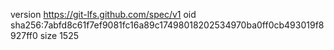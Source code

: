 version https://git-lfs.github.com/spec/v1
oid sha256:7abfd8c61f7ef9081fc16a89c17498018202534970ba0ff0cb493019f8927ff0
size 1525
